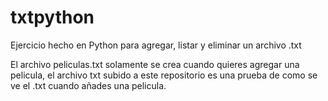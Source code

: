 # txtpython
Ejercicio hecho en Python para agregar, listar y eliminar un archivo .txt



El archivo peliculas.txt solamente se crea cuando quieres agregar una pelicula, el archivo txt subido a este repositorio es una prueba de como se ve el .txt cuando añades una pelicula.
